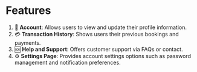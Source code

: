# Features

1. 👤 **Account**: Allows users to view and update their profile information.
2. 💳 **Transaction History**: Shows users their previous bookings and payments.
3. 🆘 **Help and Support**: Offers customer support via FAQs or contact.
4. ⚙️ **Settings Page**: Provides account settings options such as password management and notification preferences.

